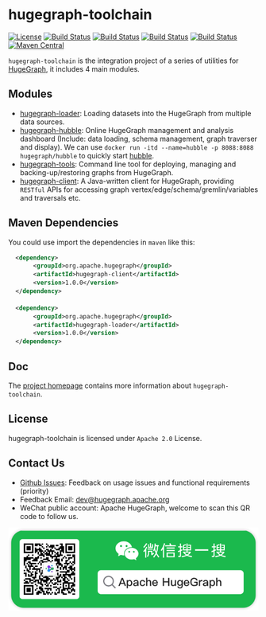 # hugegraph-toolchain

[![License](https://img.shields.io/badge/license-Apache%202-0E78BA.svg)](https://www.apache.org/licenses/LICENSE-2.0.html)
[![Build Status](https://github.com/apache/hugegraph-toolchain/actions/workflows/client-ci.yml/badge.svg)](https://github.com/apache/hugegraph-toolchain/actions/workflows/client-ci.yml)
[![Build Status](https://github.com/apache/hugegraph-toolchain/actions/workflows/loader-ci.yml/badge.svg)](https://github.com/apache/hugegraph-toolchain/actions/workflows/loader-ci.yml)
[![Build Status](https://github.com/apache/hugegraph-toolchain/actions/workflows/hubble-ci.yml/badge.svg)](https://github.com/apache/hugegraph-toolchain/actions/workflows/hubble-ci.yml)
[![Build Status](https://github.com/apache/hugegraph-toolchain/actions/workflows/tools-ci.yml/badge.svg)](https://github.com/apache/hugegraph-toolchain/actions/workflows/tools-ci.yml)
[![Maven Central](https://maven-badges.herokuapp.com/maven-central/org.apache.hugegraph/hugegraph-client/badge.svg)](https://mvnrepository.com/artifact/org.apache.hugegraph/hugegraph-client)

`hugegraph-toolchain` is the integration project of a series of utilities for [HugeGraph](https://github.com/apache/hugegraph), it includes 4 main modules.

## Modules

- [hugegraph-loader](./hugegraph-loader): Loading datasets into the HugeGraph from multiple data sources.
- [hugegraph-hubble](./hugegraph-hubble): Online HugeGraph management and analysis dashboard (Include: data loading, schema management, graph traverser and display). We can use `docker run -itd --name=hubble -p 8088:8088 hugegraph/hubble` to quickly start [hubble](https://hub.docker.com/r/hugegraph/hubble).
- [hugegraph-tools](./hugegraph-tools): Command line tool for deploying, managing and backing-up/restoring graphs from HugeGraph.
- [hugegraph-client](./hugegraph-client): A Java-written client for HugeGraph, providing `RESTful` APIs for accessing graph vertex/edge/schema/gremlin/variables and traversals etc.

## Maven Dependencies

You could use import the dependencies in `maven` like this:

```xml
  <dependency>
       <groupId>org.apache.hugegraph</groupId>
       <artifactId>hugegraph-client</artifactId>
       <version>1.0.0</version>
  </dependency>
  
  <dependency>
       <groupId>org.apache.hugegraph</groupId>
       <artifactId>hugegraph-loader</artifactId>
       <version>1.0.0</version>
  </dependency>
```

## Doc

The [project homepage](https://hugegraph.apache.org/docs/quickstart/) contains more information about `hugegraph-toolchain`. 

## License

hugegraph-toolchain is licensed under `Apache 2.0` License.

## Contact Us

- [Github Issues](https://github.com/apache/incubator-hugegraph/issues): Feedback on usage issues and functional requirements (priority)
- Feedback Email: [dev@hugegraph.apache.org](mailto:dev@hugegraph.apache.org)
- WeChat public account: Apache HugeGraph, welcome to scan this QR code to follow us.

<img src="https://raw.githubusercontent.com/apache/incubator-hugegraph-doc/master/assets/images/weixin.png" alt="WeChat">
